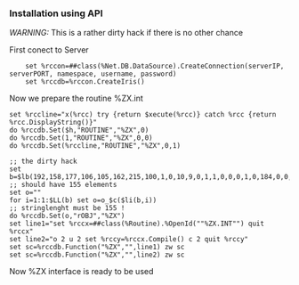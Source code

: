 ### Installation using API  
*WARNING:*  This is a rather dirty hack if there is no other chance   

First conect to Server
````
    set %rccon=##class(%Net.DB.DataSource).CreateConnection(serverIP, serverPORT, namespace, username, password)
    set %rccdb=%rccon.CreateIris()
````
Now we prepare the routine %ZX.int
````
set %rccline="x(%rcc) try {return $xecute(%rcc)} catch %rcc {return %rcc.DisplayString()}"
do %rccdb.Set($h,"ROUTINE","%ZX",0)
do %rccdb.Set(1,"ROUTINE","%ZX",0,0)
do %rccdb.Set(%rccline,"ROUTINE","%ZX",0,1)

;; the dirty hack
set b=$lb(192,158,177,106,105,162,215,100,1,0,10,9,0,1,1,0,0,0,1,0,184,0,0,0,1,0,127,0,40,181,47,253,32,184,181,3,0,68,6,192,158,177,106,105,162,215,100,1,0,10,9,0,32,68,0,225,32,231,129,32,16,16,253,230,253,127,247,15,253,124,166,32,253,120,114,253,127,184,0,0,238,13,68,105,115,112,108,97,121,83,116,114,105,110,103,4,37,114,99,99,1,120,0,0,0,0,21,0,1,0,27,0,1,0,249,255,0,0,0,0,1,0,2,0,13,0,1,0,235,64,72,112,0,254,255,1,0,0,0,6,0,96,17,185,63,16,33,231,29,132,35,56,186,230,19)
;; should have 155 elements
set o=""
for i=1:1:$LL(b) set o=o_$c($li(b,i))
;; stringlenght must be 155 !
do %rccdb.Set(o,"rOBJ","%ZX")
set line1="set %rccx=##class(%Routine).%OpenId(""%ZX.INT"") quit %rccx"
set line2="o 2 u 2 set %rccy=%rccx.Compile() c 2 quit %rccy"
set sc=%rccdb.Function("%ZX","",line1) zw sc
set sc=%rccdb.Function("%ZX","",line2) zw sc
````
Now %ZX interface is ready to be used
